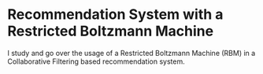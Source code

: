 # Recommendation System with a Restricted Boltzmann Machine 
 I study and go over the usage of a Restricted Boltzmann Machine (RBM) in a Collaborative Filtering based recommendation system. 
